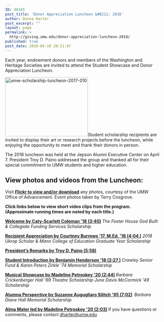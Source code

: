 ```yaml
---
ID: 48165
post_title: 'Donor Appreciation Luncheon &#8211; 2018'
author: Donna Harter
post_excerpt: ""
layout: page
permalink: >
  http://giving.umw.edu/donor-appreciation-luncheon-2018/
published: true
post_date: 2018-04-18 20:21:47
---
```

Each year, endowment donors and members of the Washington and Heritage Societies are invited to attend the Student Showcase and Donor Appreciation Luncheon.

<a href="https://giving.umw.edu/wp-content/uploads/2017/05/UMW-Scholarship-Luncheon-2017-010.jpg"><img class="alignleft wp-image-47848" src="https://giving.umw.edu/wp-content/uploads/2017/05/UMW-Scholarship-Luncheon-2017-010-300x214.jpg" alt="umw-scholarship-luncheon-2017-010" width="270" height="193" /></a>Student scholarship recipients are invited to display their art or research projects before the luncheon, while enjoying the opportunity to meet and thank their donors in person.

The 2018 luncheon was held at the Jepson Alumni Executive Center on April 7. President Troy D. Paino addressed the group and thanked all for their special commitment to UMW students and higher education.
<h2>View photos and videos from the Luncheon:</h2>
Visit <a href="https://flic.kr/s/aHsmadyeLQ"><strong>Flickr to view and/or download</strong></a> any photos, courtesy of the UMW Office of Advancement. Event photos taken by Terry Cosgrove.

<strong>Click links below to view short video clips from the program. (Approximate running times are noted by each title.)
</strong>

<a href="https://youtu.be/631SWjpEau8"><strong>Welcome by Caty-Scarlett Coleman '18 (3:40)</strong></a>
<em>The Foster House God Built &amp; Collegiate Funding Services Scholarship</em>

<a href="https://youtu.be/sDAo2zQBnxc"><strong>Recipient Appreciation by Courtney Burrows '17, M.Ed. '18 (4:04 )</strong></a> <em>2018 Ukrop Scholar &amp; Mann College of Education Graduate Year Scholarship</em>

<a href="https://youtu.be/pFKjrLvN6X4"><strong>President’s Remarks by Troy D. Paino (5:58)</strong></a>

<strong><a href="https://youtu.be/jZyt1y8zw7Y">Student Introduction by Benjamin Henderson '18 (2:27 )</a>
</strong><em>Crawley Senior Fund &amp; Karen Peters Zirkle '74 </em><em>Memorial Scholarship</em>

<strong><a href="https://youtu.be/SzwcukJ52EI">Musical Showcase by Madeline Petroskey '20 (2:44)</a>
</strong><em>Barbara Crickenberger Hall '69 Theatre Scholarship</em>
<em>June Davis McCormick '49 Scholarship</em>

<a href="https://youtu.be/66LNdE8nHSU"><strong>Alumna Perspective by Suzanne Augugliaro Silitch '95 (7:02)</strong></a><strong>  </strong><em>Barbara Diane Hall Memorial Scholarship</em><em>
</em>

<strong><a href="https://youtu.be/6WoVCSz312M">Alma Mater led by Madeline Petroskey '20 (2:03)</a>
</strong>
If you have questions or comments, please contact <a href="mailto:dharter@umw.edu" target="_blank" rel="noopener">dharter@umw.edu</a>